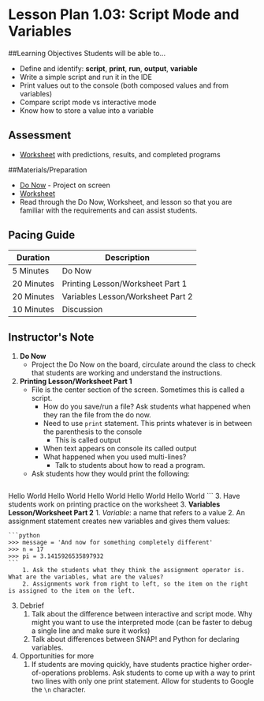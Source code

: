 # Lesson Plan 1.03: Script Mode and Variables

##Learning Objectives
Students will be able to... 
* Define and identify: **script**, **print**, **run**, **output**, **variable**
* Write a simple script and run it in the IDE
* Print values out to the console (both composed values and from variables) 
* Compare script mode vs interactive mode
* Know how to store a value into a variable

## Assessment
* [Worksheet] with predictions, results, and completed programs

##Materials/Preparation
* [Do Now] - Project on screen
* [Worksheet]
* Read through the Do Now, Worksheet, and lesson so that you are familiar with the requirements and can assist students.

## Pacing Guide
| **Duration**   |     **Description**    |
| ---------- | ------------------ |
| 5 Minutes  | Do Now             |
| 20 Minutes | Printing Lesson/Worksheet Part 1   |
| 20 Minutes | Variables Lesson/Worksheet Part 2   |
| 10 Minutes | Discussion         |

## Instructor's Note
1. **Do Now**
    * Project the Do Now on the board, circulate around the class to check that students are working and understand the instructions. 
2. **Printing Lesson/Worksheet Part 1**
	*	File is the center section of the screen. Sometimes this is called a script.
		* How do you save/run a file? Ask students what happened when they ran the file from the do now.
		* Need to use `print` statement. This prints whatever is in between the parenthesis to the console
			* This is called output
		* When text appears on console its called output 
		* What happened when you used multi-lines?
			* Talk to students about how to read a program. 
	* Ask students how they would print the following:
	```
Hello World
Hello World
Hello World
Hello World
Hello World
	```
	3. Have students work on printing practice on the worksheet
3. **Variables Lesson/Worksheet Part 2**
	1. *Variable*: a name that refers to a value
	2. An assignment statement creates new variables and gives them values: 
	
	```python
	>>> message = 'And now for something completely different'
	>>> n = 17
	>>> pi = 3.1415926535897932
	```
		1. Ask the students what they think the assignment operator is. What are the variables, what are the values? 
		2. Assignments work from right to left, so the item on the right is assigned to the item on the left. 
3. Debrief
	1. Talk about the difference between interactive and script mode. Why might you want to use the interpreted mode (can be faster to debug a single line and make sure it works)
	2. Talk about differences between SNAP! and Python for declaring variables.
4. Opportunities for more
    1. If students are moving quickly, have students practice higher order-of-operations problems. Ask students to come up with a way to print two lines with only one print statement. Allow for students to Google the `\n` character. 
  

[Worksheet]:https://teals-introcs.gitbooks.io/2nd-semester-introduction-to-computer-science-pri/content/units/1_unit/03_lesson/lab_103.html
[Do Now]: do_now.md
